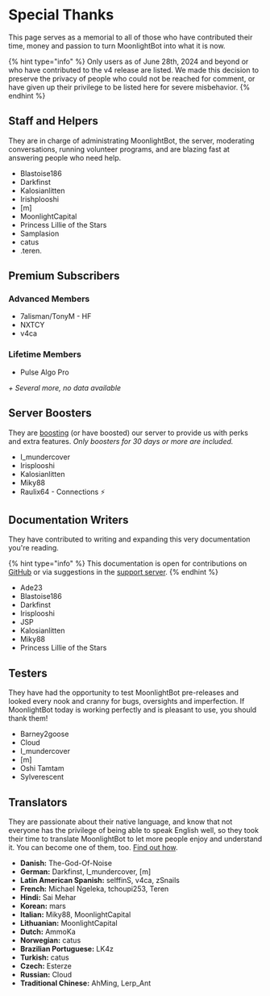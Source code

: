 # Special Thanks

This page serves as a memorial to all of those who have contributed their time, money and passion to turn MoonlightBot into what it is now.

{% hint type="info" %}
Only users as of June 28th, 2024 and beyond or who have contributed to the v4 release are listed. We made this decision to preserve the privacy of people who could not be reached for comment, or have given up their privilege to be listed here for severe misbehavior.
{% endhint %}

## Staff and Helpers

They are in charge of administrating MoonlightBot, the server, moderating conversations, running volunteer programs, and are blazing fast at answering people who need help.

* Blastoise186
* Darkfinst
* Kalosianlitten
* Irishplooshi
* [m]
* MoonlightCapital
* Princess Lillie of the Stars
* Samplasion
* catus
* .teren.

## Premium Subscribers

### Advanced Members

* 7alisman/TonyM - HF
* NXTCY
* v4ca

### Lifetime Members

* Pulse Algo Pro

*+ Several more, no data available*

## Server Boosters

They are [boosting](https://support.discord.com/hc/en-us/articles/360028038352-Server-Boosting-FAQ) (or have boosted) our server to provide us with perks and extra features. *Only boosters for 30 days or more are included.*

* I_mundercover
* Irisplooshi
* Kalosianlitten
* Miky88
* Raulix64 - Connections ⚡️

## Documentation Writers

They have contributed to writing and expanding this very documentation you're reading. 

{% hint type="info" %}
This documentation is open for contributions on [GitHub](https://github.com/MoonlightCapital/MoonlightBot-docs/) or via suggestions in the [support server](https://discord.gg/hNQWVVC).
{% endhint %}

* Ade23
* Blastoise186
* Darkfinst
* Irisplooshi
* JSP
* Kalosianlitten
* Miky88
* Princess Lillie of the Stars

## Testers

They have had the opportunity to test MoonlightBot pre-releases and looked every nook and cranny for bugs, oversights and imperfection. If MoonlightBot today is working perfectly and is pleasant to use, you should thank them!

* Barney2goose
* Cloud
* I_mundercover
* [m]
* Oshi Tamtam
* Sylverescent

## Translators

They are passionate about their native language, and know that not everyone has the privilege of being able to speak English well, so they took their time to translate MoonlightBot to let more people enjoy and understand it. You can become one of them, too. [Find out how](volunteering.md#translator).

* **Danish:** The-God-Of-Noise
* **German:** Darkfinst, I_mundercover, [m]
* **Latin American Spanish:** selffinS, v4ca, zSnails
* **French:** Michael Ngeleka, tchoupi253, Teren
* **Hindi:** Sai Mehar
* **Korean:** mars
* **Italian:** Miky88, MoonlightCapital
* **Lithuanian:** MoonlightCapital
* **Dutch:** AmmoKa
* **Norwegian:** catus
* **Brazilian Portuguese:** LK4z
* **Turkish:** catus
* **Czech:** Esterze
* **Russian:** Cloud
* **Traditional Chinese:** AhMing, Lerp_Ant
